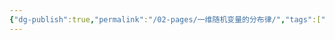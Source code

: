 ```yaml
---
{"dg-publish":true,"permalink":"/02-pages/一维随机变量的分布律/","tags":["personal/blog","概率论","概念"]}
---
```


